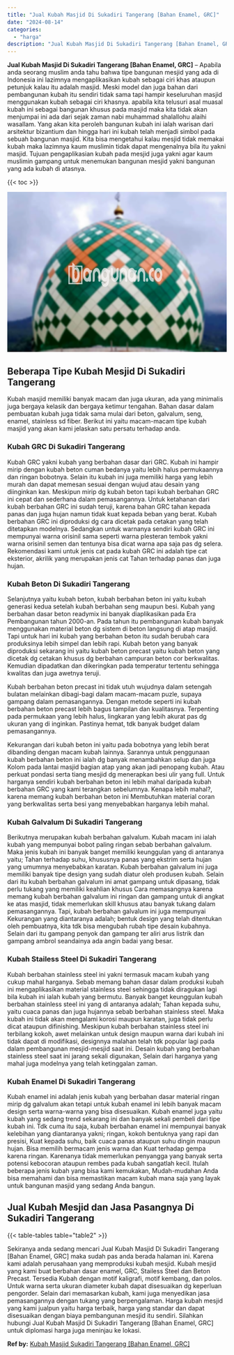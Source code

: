 ```yaml
---
title: "Jual Kubah Masjid Di Sukadiri Tangerang [Bahan Enamel, GRC]"
date: "2024-08-14"
categories: 
  - "harga"
description: "Jual Kubah Masjid Di Sukadiri Tangerang [Bahan Enamel, GRC]. Sekiranya anda sedang mencari Jual Kubah Masjid Di Sukadiri Tangerang [Bahan Enamel, GRC] maka..."
---
```


**Jual Kubah Masjid Di Sukadiri Tangerang \[Bahan Enamel, GRC\]** – Apabila anda seorang muslim anda tahu bahwa tipe bangunan mesjid yang ada di Indonesia ini lazimnya mengaplikasikan kubah sebagai ciri khas ataupun petunjuk kalau itu adalah masjid. Meski model dan juga bahan dari pembangunan kubah itu sendiri tidak sama tapi hampir keseluruhan masjid menggunakan kubah sebagai ciri khasnya. apabila kita telusuri asal muasal kubah ini sebagai bangunan khusus pada masjid maka kita tidak akan menjumpai ini ada dari sejak zaman nabi muhammad shalallohu alaihi wasallam. Yang akan kita peroleh bangunan kubah ini ialah warisan dari arsitektur bizantium dan hingga hari ini kubah telah menjadi simbol pada sebuah bangunan masjid. Kita bisa mengetahui kalau mesjid tidak memakai kubah maka lazimnya kaum muslimin tidak dapat mengenalnya bila itu yakni masjid. Tujuan pengaplikasian kubah pada mesjid juga yakni agar kaum muslimin gampang untuk menemukan bangunan mesjid yakni bangunan yang ada kubah di atasnya.

{{< toc >}}

![Jual Kubah Masjid Di Sukadiri Tangerang [Bahan Enamel, GRC]](/images/jual-kubah-masjid-07.png)

## Beberapa Tipe Kubah Mesjid Di Sukadiri Tangerang

Kubah masjid memiliki banyak macam dan juga ukuran, ada yang minimalis juga bergaya kelasik dan bergaya ketimur tengahan. Bahan dasar dalam pembuatan kubah juga tidak sama mulai dari beton, galvalum, seng, enamel, stainless sd fiber. Berikut ini yaitu macam-macam tipe kubah masjid yang akan kami jelaskan satu persatu terhadap anda.

### Kubah GRC Di Sukadiri Tangerang

Kubah GRC yakni kubah yang berbahan dasar dari GRC. Kubah ini hampir mirip dengan kubah beton cuman bedanya yaitu lebih halus permukaannya dan ringan bobotnya. Selain itu kubah ini juga memiliki harga yang lebih murah dan dapat memesan sesuai dengan wujud atau desain yang diinginkan kan. Meskipun mirip dg kubah beton tapi kubah berbahan GRC ini cepat dan sederhana dalam pemasangannya. Untuk ketahanan dari kubah berbahan GRC ini sudah teruji, karena bahan GRC tahan kepada panas dan juga hujan namun tidak kuat kepada beban yang berat. Kubah berbahan GRC ini diproduksi dg cara dicetak pada cetakan yang telah ditetapkan modelnya. Sedangkan untuk warnanya sendiri kubah GRC ini mempunyai warna orisinil sama seperti warna plesteran tembok yakni warna orisinil semen dan tentunya bisa dicat warna apa saja pas dg selera. Rekomendasi kami untuk jenis cat pada kubah GRC ini adalah tipe cat eksterior, akrilik yang merupakan jenis cat Tahan terhadap panas dan juga hujan.

### Kubah Beton Di Sukadiri Tangerang

Selanjutnya yaitu kubah beton, kubah berbahan beton ini yaitu kubah generasi kedua setelah kubah berbahan seng maupun besi. Kubah yang berbahan dasar beton readymix ini banyak diaplikasikan pada Era Pembangunan tahun 2000-an. Pada tahun itu pembangunan kubah banyak menggunakan material beton dg sistem di beton langsung di atap masjid. Tapi untuk hari ini kubah yang berbahan beton itu sudah berubah cara produksinya lebih simpel dan lebih rapi. Kubah beton yang banyak diproduksi sekarang ini yaitu kubah beton precast yaitu kubah beton yang dicetak dg cetakan khusus dg berbahan campuran beton cor berkwalitas. Kemudian dipadatkan dan dikeringkan pada temperatur tertentu sehingga kwalitas dan juga awetnya teruji.

Kubah berbahan beton precast ini tidak utuh wujudnya dalam setengah bulatan melainkan dibagi-bagi dalam macam-macam puzle, supaya gampang dalam pemasangannya. Dengan metode seperti ini kubah berbahan beton precast lebih bagus tampilan dan kualitasnya. Terpenting pada permukaan yang lebih halus, lingkaran yang lebih akurat pas dg ukuran yang di inginkan. Pastinya hemat, tdk banyak budget dalam pemasangannya.

Kekurangan dari kubah beton ini yaitu pada bobotnya yang lebih berat dibanding dengan macam kubah lainnya. Sarannya untuk penggunaan kubah berbahan beton ini ialah dg banyak menambahkan selup dan juga Kolom pada lantai masjid bagian atap yang akan jadi penopang kubah. Atau perkuat pondasi serta tiang mesjid dg menerapkan besi ulir yang full. Untuk harganya sendiri kubah berbahan beton ini lebih mahal daripada kubah berbahan GRC yang kami terangkan sebelumnya. Kenapa lebih mahal?, karena memang kubah berbahan beton ini Membutuhkan material coran yang berkwalitas serta besi yang menyebabkan harganya lebih mahal.

### Kubah Galvalum Di Sukadiri Tangerang

Berikutnya merupakan kubah berbahan galvalum. Kubah macam ini ialah kubah yang mempunyai bobot paling ringan sebab berbahan galvalum. Maka jenis kubah ini banyak banget memiliki keunggulan yang di antaranya yaitu; Tahan terhadap suhu, khususnya panas yang ekstrim serta hujan yang umumnya menyebabkan karatan. Kubah berbahan galvalum ini juga memiliki banyak tipe design yang sudah diatur oleh produsen kubah. Selain dari itu kubah berbahan galvalum ini amat gampang untuk dipasang, tidak perlu tukang yang memiliki keahlian khusus Cara memasangnya karena memang kubah berbahan galvalum ini ringan dan gampang untuk di angkat ke atas masjid, tidak memerlukan skill khusus atau banyak tukang dalam pemasangannya. Tapi, kubah berbahan galvalum ini juga mempunyai Kekurangan yang diantaranya adalah; bentuk design yang telah ditentukan oleh pembuatnya, kita tdk bisa mengubah rubah tipe desain kubahnya. Selain dari itu gampang penyok dan gampang ter aliri arus listrik dan gampang ambrol seandainya ada angin badai yang besar.

### Kubah Stailess Steel Di Sukadiri Tangerang

Kubah berbahan stainless steel ini yakni termasuk macam kubah yang cukup mahal harganya. Sebab memang bahan dasar dalam produksi kubah ini mengaplikasikan material stainless steel sehingga tidak diragukan lagi bila kubah ini ialah kubah yang bermutu. Banyak banget keunggulan kubah berbahan stainless steel ini yang di antaranya adalah; Tahan kepada suhu, yaitu cuaca panas dan juga hujannya sebab berbahan stainless steel. Maka kubah ini tidak akan mengalami korosi maupun karatan, juga tidak perlu dicat ataupun difinishing. Meskipun kubah berbahan stainless steel ini terbilang kokoh, awet melainkan untuk design maupun warna dari kubah ini tidak dapat di modifikasi, designnya malahan telah tdk popular lagi pada dalam pembangunan mesjid-mesjid saat ini. Desain kubah yang berbahan stainless steel saat ini jarang sekali digunakan, Selain dari harganya yang mahal juga modelnya yang telah ketinggalan zaman.

### Kubah Enamel Di Sukadiri Tangerang

Kubah enamel ini adalah jenis kubah yang berbahan dasar material ringan mirip dg galvalum akan tetapi untuk kubah enamel ini lebih banyak macam design serta warna-warna yang bisa disesuaikan. Kubah enamel juga yaitu kubah yang sedang trend sekarang ini dan banyak sekali pembeli dari tipe kubah ini. Tdk cuma itu saja, kubah berbahan enamel ini mempunyai banyak kelebihan yang diantaranya yakni; ringan, kokoh bentuknya yang rapi dan presisi, Kuat kepada suhu, baik cuaca panas ataupun suhu dingin maupun hujan. Bisa memilih bermacam jenis warna dan Kuat terhadap gempa karena ringan. Karenanya tidak memerlukan penyangga yang banyak serta potensi kebocoran ataupun rembes pada kubah sangatlah kecil. Itulah beberapa jenis kubah yang bisa kami kemukakan, Mudah-mudahan Anda bisa memahami dan bisa memastikan macam kubah mana saja yang layak untuk bangunan masjid yang sedang Anda bangun.

## Jual Kubah Mesjid dan Jasa Pasangnya Di Sukadiri Tangerang

{{< table-tables table="table2" >}}

Sekiranya anda sedang mencari Jual Kubah Masjid Di Sukadiri Tangerang \[Bahan Enamel, GRC\] maka sudah pas anda berada halaman ini. Karena kami adalah perusahaan yang memproduksi kubah mesjid. Kubah mesjid yang kami buat berbahan dasar enamel, GRC, Stailess Steel dan Beton Precast. Tersedia Kubah dengan motif kaligrafi, motif kembang, dan polos. Untuk warna serta ukuran diameter kubah dapat disesuaikan dg keperluan pengorder. Selain dari memasarkan kubah, kami juga menyedikan jasa pemasangannya dengan tukang yang berpengalaman. Harga kubah mesjid yang kami jualpun yaitu harga terbaik, harga yang standar dan dapat disesuaikan dengan biaya pembangunan mesjid itu sendiri. Silahkan hubungi Jual Kubah Masjid Di Sukadiri Tangerang \[Bahan Enamel, GRC\] untuk diplomasi harga juga meninjau ke lokasi.

**Ref by:** [Kubah Masjid Sukadiri Tangerang [Bahan Enamel, GRC]](https://id.wikipedia.org/wiki/Kubah)
